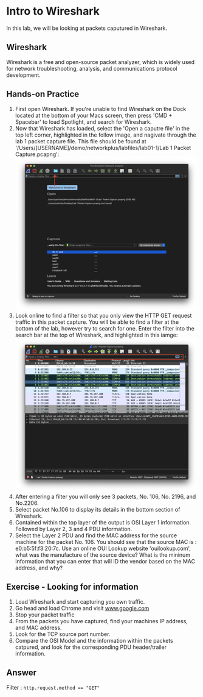 # Intro to Wireshark

In this lab, we will be looking at packets caputured in Wireshark.

## Wireshark

Wireshark is a free and open-source packet analyzer, which is widely used for network troubleshooting, analysis, and communications protocol development.

## Hands-on Practice
1. First open Wireshark. If you're unable to find Wireshark on the Dock located at the bottom of your Macs screen, then press 'CMD + Spacebar' to load Spotlight, and search for Wireshark.
2. Now that Wireshark has loaded, select the 'Open a caputre file' in the top left corner, highlighted in the follow image, and nagivate through the lab 1 packet capture file. This file should be found at '/Users/[USERNAME]/demo/networkplus/labfiles/lab01-1/Lab 1 Packet Capture.pcapng':
![lab01-01 Wireshark](lab01-1_wireshark_loading_pcap.png)
3. Look online to find a filter so that you only view the HTTP GET request traffic in this packet capture. You will be able to find a filter at the bottom of the lab, however try to search for one. Enter the filter into the search bar at the top of Wireshark, and highlighted in this iamge:
![lsb01-1 Wireshark Filter](lab01-1_wireshark_filterbox.png)
4. After entering a filter you will only see 3 packets, No. 106, No. 2196, and No.2206.
4. Select packet No.106 to display its details in the bottom section of Wireshark.
3. Contained within the top layer of the output is OSI Layer 1 information. Followed by Layer 2, 3 and 4 PDU information.
4. Select the Layer 2 PDU and find the MAC address for the source machine for the packet No. 106. You should see that the source MAC is : e0:b5:5f:f3:20:7c. Use an online OUI Lookup website 'ouilookup.com', what was the manufacture of the source device? What is the mininum information that you can enter that will ID the vendor based on the MAC address, and why?

## Exercise - Looking for information

1. Load Wireshark and start capturing you own traffic.
2. Go head and load Chrome and visit www.google.com
3. Stop your packet traffic
4. From the packets you have captured, find your machines IP address, and MAC address.
5. Look for the TCP source port number.
6. Compare the OSI Model and the information within the packets catpured, and look for the corresponding PDU header/trailer information.

## Answer
Filter : `http.request.method == "GET"`
